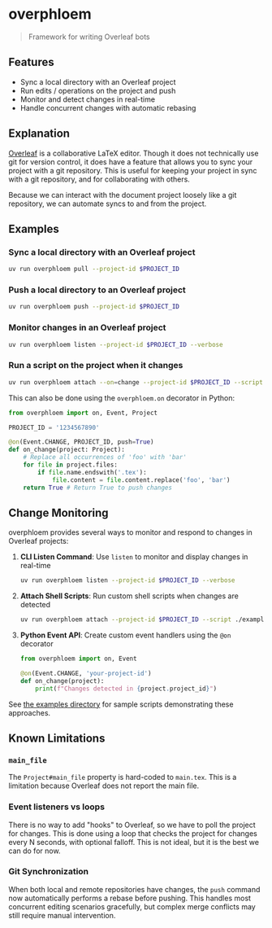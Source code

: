# overphloem

> Framework for writing Overleaf bots

## Features

-   Sync a local directory with an Overleaf project
-   Run edits / operations on the project and push
-   Monitor and detect changes in real-time
-   Handle concurrent changes with automatic rebasing

## Explanation

[Overleaf](https://www.overleaf.com/) is a collaborative LaTeX editor. Though it does not technically use git for version control, it does have a feature that allows you to sync your project with a git repository. This is useful for keeping your project in sync with a git repository, and for collaborating with others.

Because we can interact with the document project loosely like a git repository, we can automate syncs to and from the project.

## Examples

### Sync a local directory with an Overleaf project

```bash
uv run overphloem pull --project-id $PROJECT_ID
```

### Push a local directory to an Overleaf project

```bash
uv run overphloem push --project-id $PROJECT_ID
```

### Monitor changes in an Overleaf project

```bash
uv run overphloem listen --project-id $PROJECT_ID --verbose
```

### Run a script on the project when it changes

```bash
uv run overphloem attach --on=change --project-id $PROJECT_ID --script ./examples/change_detector.sh
```

This can also be done using the `overphloem.on` decorator in Python:

```python
from overphloem import on, Event, Project

PROJECT_ID = '1234567890'

@on(Event.CHANGE, PROJECT_ID, push=True)
def on_change(project: Project):
    # Replace all occurrences of 'foo' with 'bar'
    for file in project.files:
        if file.name.endswith('.tex'):
            file.content = file.content.replace('foo', 'bar')
    return True # Return True to push changes
```

## Change Monitoring

overphloem provides several ways to monitor and respond to changes in Overleaf projects:

1. **CLI Listen Command**: Use `listen` to monitor and display changes in real-time
   ```bash
   uv run overphloem listen --project-id $PROJECT_ID --verbose
   ```

2. **Attach Shell Scripts**: Run custom shell scripts when changes are detected
   ```bash
   uv run overphloem attach --project-id $PROJECT_ID --script ./examples/change_detector.sh
   ```

3. **Python Event API**: Create custom event handlers using the `@on` decorator
   ```python
   from overphloem import on, Event
   
   @on(Event.CHANGE, 'your-project-id')
   def on_change(project):
       print(f"Changes detected in {project.project_id}")
   ```

See [the examples directory](./examples/) for sample scripts demonstrating these approaches.

## Known Limitations

### `main_file`

The `Project#main_file` property is hard-coded to `main.tex`. This is a limitation because Overleaf does not report the main file.

### Event listeners vs loops

There is no way to add "hooks" to Overleaf, so we have to poll the project for changes. This is done using a loop that checks the project for changes every N seconds, with optional falloff. This is not ideal, but it is the best we can do for now.

### Git Synchronization

When both local and remote repositories have changes, the `push` command now automatically performs a rebase before pushing. This handles most concurrent editing scenarios gracefully, but complex merge conflicts may still require manual intervention.

